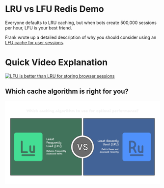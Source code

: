 # LRU vs LFU Redis Demo 

Everyone defaults to LRU caching, but when bots create 500,000 sessions per hour, LFU is your best friend.

Frank wrote up a detailed description of why you should consider using an [LFU cache for user sessions](https://www.revsys.com/tidbits/sometimes-lfu-lru/). 

# Quick Video Explanation 

[![LFU is better than LRU for storing browser sessions](https://img.youtube.com/vi/lSNdp7qpqVo/0.jpg)](https://www.youtube.com/watch?v=lSNdp7qpqVo)

## Which cache algorithm is right for you? 

![Image with LFU on one side and LRU on the other](./lfu-vs-lru.png)


